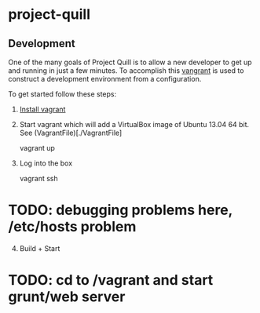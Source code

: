 project-quill
=============


## Development

One of the many goals of Project Quill is to allow a new developer to get up
and running in just a few minutes. To accomplish this
[vangrant](http://www.vagrantup.com/) is used to construct a development
environment from a configuration.

To get started follow these steps:

1. [Install vagrant](http://docs.vagrantup.com/v2/installation/index.html)

2. Start vagrant which will add a VirtualBox image of Ubuntu 13.04 64 bit.
   See (VagrantFile)[./VagrantFile]

    vagrant up

3. Log into the box

    vagrant ssh

# TODO: debugging problems here, /etc/hosts problem

4. Build + Start

# TODO: cd to /vagrant and start grunt/web server
